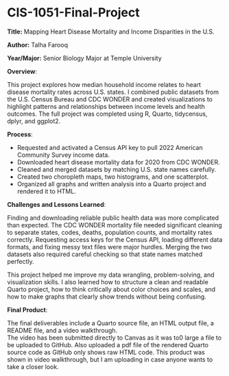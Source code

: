 # CIS-1051-Final-Project
**Title:** Mapping Heart Disease Mortality and Income Disparities in the U.S.

**Author:** Talha Farooq

**Year/Major:** Senior Biology Major at Temple University

**Overview**:

This project explores how median household income relates to heart disease mortality rates across U.S. states.
I combined public datasets from the U.S. Census Bureau and CDC WONDER and created visualizations to highlight patterns and relationships between income levels and health outcomes.
The full project was completed using R, Quarto, tidycensus, dplyr, and ggplot2.

**Process**:

- Requested and activated a Census API key to pull 2022 American Community Survey income data.
- Downloaded heart disease mortality data for 2020 from CDC WONDER.
- Cleaned and merged datasets by matching U.S. state names carefully.
- Created two choropleth maps, two histograms, and one scatterplot.
- Organized all graphs and written analysis into a Quarto project and rendered it to HTML.

**Challenges and Lessons Learned**:

Finding and downloading reliable public health data was more complicated than expected.
The CDC WONDER mortality file needed significant cleaning to separate states, codes, deaths, population counts, and mortality rates correctly.
Requesting access keys for the Census API, loading different data formats, and fixing messy text files were major hurdles.
Merging the two datasets also required careful checking so that state names matched perfectly.

This project helped me improve my data wrangling, problem-solving, and visualization skills.
I also learned how to structure a clean and readable Quarto project, how to think critically about color choices and scales, and how to make graphs that clearly show trends without being confusing.

**Final Product**:

The final deliverables include a Quarto source file, an HTML output file, a README file, and a video walkthrough.  
The video has been submitted directly to Canvas as it was to0 large a file to be uploaded to GitHub.
Also uploaded a pdf file of the rendered Quarto source code as GitHub only shows raw HTML code. This product was shown in video walkthrough, but I am uploading in case anyone wants
to take a closer look.



